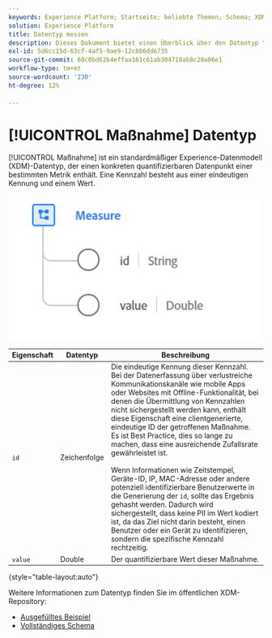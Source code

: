 ```yaml
---
keywords: Experience Platform; Startseite; beliebte Themen; Schema; XDM; Felder; Schemas; Schemas; messen; Datentyp; Datentyp; Datentyp;
solution: Experience Platform
title: Datentyp messen
description: Dieses Dokument bietet einen Überblick über den Datentyp "Experience-Datenmodell (XDM) messen".
exl-id: 5d6cc15d-63cf-4af5-9ae9-12c886dd6735
source-git-commit: 60c0bd62b4effaa161c61ab304718ab8c20a06e1
workflow-type: tm+mt
source-wordcount: '230'
ht-degree: 12%

---
```


# [!UICONTROL Maßnahme] Datentyp

[!UICONTROL Maßnahme] ist ein standardmäßiger Experience-Datenmodell (XDM)-Datentyp, der einen konkreten quantifizierbaren Datenpunkt einer bestimmten Metrik enthält. Eine Kennzahl besteht aus einer eindeutigen Kennung und einem Wert.

<img src="../images/data-types/measure.PNG" width="500" /><br />

| Eigenschaft | Datentyp | Beschreibung |
| --- | --- | --- |
| `id` | Zeichenfolge | Die eindeutige Kennung dieser Kennzahl. Bei der Datenerfassung über verlustreiche Kommunikationskanäle wie mobile Apps oder Websites mit Offline-Funktionalität, bei denen die Übermittlung von Kennzahlen nicht sichergestellt werden kann, enthält diese Eigenschaft eine clientgenerierte, eindeutige ID der getroffenen Maßnahme. Es ist Best Practice, dies so lange zu machen, dass eine ausreichende Zufallsrate gewährleistet ist. <br><br> Wenn Informationen wie Zeitstempel, Geräte-ID, IP, MAC-Adresse oder andere potenziell identifizierbare Benutzerwerte in die Generierung der `id`, sollte das Ergebnis gehasht werden. Dadurch wird sichergestellt, dass keine PII im Wert kodiert ist, da das Ziel nicht darin besteht, einen Benutzer oder ein Gerät zu identifizieren, sondern die spezifische Kennzahl rechtzeitig. |
| `value` | Double | Der quantifizierbare Wert dieser Maßnahme. |

{style=&quot;table-layout:auto&quot;}

Weitere Informationen zum Datentyp finden Sie im öffentlichen XDM-Repository:

* [Ausgefülltes Beispiel](https://github.com/adobe/xdm/blob/master/components/datatypes/data/measure.example.1.json)
* [Vollständiges Schema](https://github.com/adobe/xdm/blob/master/components/datatypes/data/measure.schema.json)
